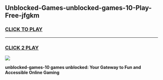 
## Unblocked-Games-unblocked-games-10-Play-Free-jfgkm
<h3>
<a href="https://premium76.site?title=unblocked-games-10&ref=23A">CLICK TO PLAY</a></h3>
<hr>

<h3>
<a href="https://premium76.site?title=unblocked-games-10&ref=23A">CLICK 2 PLAY</a>
  
</h3>

<a href="https://premium76.site?title=unblocked-games-10&ref=23A"><img src="https://clearcache.store/games.png"></a>


**unblocked-games-10 games unblocked: Your Gateway to Fun and Accessible Online Gaming**
